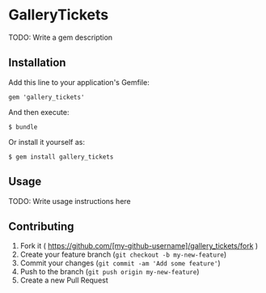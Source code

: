 # GalleryTickets

TODO: Write a gem description

## Installation

Add this line to your application's Gemfile:

    gem 'gallery_tickets'

And then execute:

    $ bundle

Or install it yourself as:

    $ gem install gallery_tickets

## Usage

TODO: Write usage instructions here

## Contributing

1. Fork it ( https://github.com/[my-github-username]/gallery_tickets/fork )
2. Create your feature branch (`git checkout -b my-new-feature`)
3. Commit your changes (`git commit -am 'Add some feature'`)
4. Push to the branch (`git push origin my-new-feature`)
5. Create a new Pull Request
